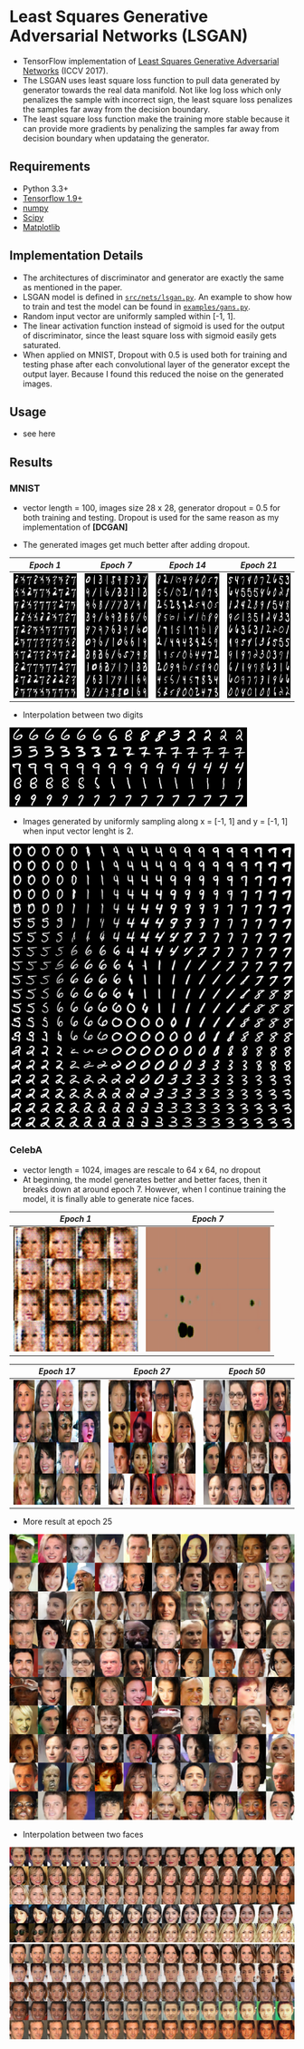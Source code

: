 # Least Squares Generative Adversarial Networks (LSGAN)

- TensorFlow implementation of [Least Squares Generative Adversarial Networks](https://arxiv.org/abs/1611.04076) (ICCV 2017). 
- The LSGAN uses least square loss function to pull data generated by generator towards the real data manifold. Not like log loss which only penalizes the sample with incorrect sign, the least square loss penalizes the samples far away from the decision boundary.
- The least square loss function make the training more stable because it can provide more gradients by penalizing the samples far away from decision boundary when updataing the generator.
 
## Requirements
- Python 3.3+
- [Tensorflow 1.9+](https://www.tensorflow.org/)
- [numpy](http://www.numpy.org/)
- [Scipy](https://www.scipy.org/)
- [Matplotlib](https://matplotlib.org/)

## Implementation Details
- The architectures of discriminator and generator are exactly the same as mentioned in the paper.
- LSGAN model is defined in [`src/nets/lsgan.py`](../../src/nets/lsgan.py). An example to show how to train and test the model can be found in [`examples/gans.py`](../../examples/gans.py).
- Random input vector are uniformly sampled within [-1, 1].
- The linear activation function instead of sigmoid is used for the output of discriminator, since the least square loss with sigmoid easily gets saturated. 
- When applied on MNIST, Dropout with 0.5 is used both for training and testing phase after each convolutional layer of the generator except the output layer. Because I found this reduced the noise on the generated images.

## Usage 
- see here

## Results
### MNIST
- vector length = 100, images size 28 x 28, generator dropout = 0.5 for both training and testing. Dropout is used for the same reason as my implementation of **[DCGAN]**

- The generated images get much better after adding dropout.

*Epoch 1* | *Epoch 7* |*Epoch 14* | *Epoch 21* |
:--: | :---: | :--: | :---: | 
<img src = 'figs/mnist/generate_im_0.png' height = '220px' width = '220px'> | <img src = 'figs/mnist/generate_im_6.png' height = '220px' width = '220px'>|<img src = 'figs/mnist/generate_im_13.png' height = '220px' width = '220px'> | <img src = 'figs/mnist/generate_im_20.png' height = '220px' width = '220px'>

- Interpolation between two digits

![manifold](figs/mnist/interpolate_24.png)

- Images generated by uniformly sampling along x = [-1, 1] and y = [-1, 1] when input vector lenght is 2. 

![manifold](figs/mnist/manifoid_24.png)

### CelebA
- vector length = 1024, images are rescale to 64 x 64, no dropout
- At beginning, the model generates better and better faces, then it breaks down at around epoch 7. However, when I continue training the model, it is finally able to generate nice faces.

*Epoch 1* | *Epoch 7* |
:--: | :---: |
<img src = 'figs/face/generate_im_0.png' height = '220px' width = '220px'> | <img src = 'figs/face/generate_im_6.png' height = '220px' width = '220px'>|

*Epoch 17* | *Epoch 27* |*Epoch 50* |
:--: | :---: | :--: |
<img src = 'figs/face/generate_im_16.png' height = '220px' width = '220px'> | <img src = 'figs/face/generate_im_26.png' height = '220px' width = '220px'>|<img src = 'figs/face/generate_im_49.png' height = '220px' width = '220px'>

- More result at epoch 25

![finalface](figs/face/final.png)

- Interpolation between two faces

![interp1](figs/face/interpolate_47.png)
![interp2](figs/face/interpolate_49.png)


